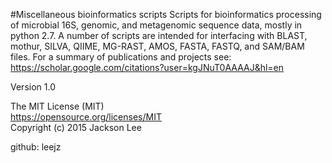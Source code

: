 #Miscellaneous bioinformatics scripts
Scripts for bioinformatics processing of microbial 16S, genomic, and metagenomic sequence data, mostly in python 2.7. A number of scripts are intended for interfacing with BLAST, mothur, SILVA, QIIME, MG-RAST, AMOS, FASTA, FASTQ, and SAM/BAM files. For a summary of publications and projects see:   
https://scholar.google.com/citations?user=kgJNuT0AAAAJ&hl=en


Version 1.0 

The MIT License (MIT)   
https://opensource.org/licenses/MIT    
Copyright (c) 2015 Jackson Lee    

github: leejz
